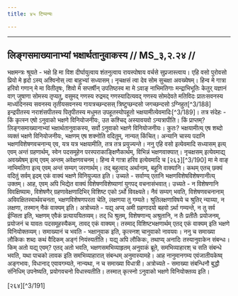 ```yaml
---
title: ४५ टिप्पन्यः

---
```


[^3/186]: E2: api ca kevalam eta evopadiṣṭāḥ, E4: api ca na kevalam eta evopadiṣṭāḥ

[^3/187]: E2: 4,169; E4: 4,91; E6: 1,180

____________________________________________


## लिङ्गसमाख्यानाभ्यां भक्षार्थतानुवाकस्य // MS_३,२.२४ //

भक्षमन्त्रः श्रूयते - भक्षे हि मा विश दीर्घायुत्वाय शंतनुत्वाय रायस्पोषाय वर्चसे सुप्रजास्त्वाय। एहि वसो पुरोवसो प्रियो मे हृदो ऽस्य् अश्विनोस् त्वा बाहुभ्यां सध्यासम्। नृचक्षसं त्वा देव सोम सुचक्षा अवख्येषम्। हिन्व मे गात्रा हरिवो गणान् मे मा वितीतृषः, शिवो मे सप्तर्षीन् उपतिष्ठस्व मा मे ऽवाङ् नाभिमतिगाः मन्द्राभिभूतिः केतुर् यज्ञानं वाग् जुषाणा सोमस्य तृप्यतु, वसुमद् गणस्य रुद्रमद् गणस्यादित्यवद् गणस्य सोमदेवते मतिविदः प्रातःसवनस्य माध्यंदिनस्य सवनस्य तृतीयसवनस्य गायत्रच्छन्दसस् त्रिष्टुप्छन्दसो जगच्छन्दसो ऽग्निहुत[^3/188] इन्द्रपीतस्य नराशंसपीतस्य पितृपीतस्य मधुमत उपहूतस्योपहूतो भक्षयामीत्येवमादिः[^3/189]। तत्र संदेहः - किं कृत्स्न एषो ऽनुवाको भक्षणे विनियोजनीयः, उत कश्चिद् अस्यावयवो ऽन्यत्रापीति।
किं प्राप्तम्? लिङ्गसमाख्यानाभ्यां भक्षार्थतानुवाकस्य, सर्वो ऽनुवाको भक्षणे विनियोजनीयः। कुतः? भक्षयामीत्य् एष शब्दो व्यक्तं भक्षणे विनियोजनीयः, भक्षणम् एष शक्नोति वदितुम्, नान्यत् किंचित्। अन्यानि चास्य पदानि भक्षणविशेषणवचनान्य् एव, यत्र यत्र भक्षयामीति, तत्र तत्र प्रयुज्यन्ते।
ननु एहि वसो इत्येवमादि सध्यासम् इत्य् एवम् अन्तं ग्रहणार्थम्, स्वेन पदसमूहेन परस्पराकाङ्क्षिणैकार्थम्, विभिन्नं भक्षणवाक्यात्। नृचक्षसम् इत्येवमाद्य् अवख्येषम् इत्य् एवम् अन्तम् अवेक्षणवचनम्। हिन्व मे गात्रा हरिव इत्येवमादि च [२६३][^3/190] मा मे वाङ् नाभिमतिगा इत्य् एवम् अन्तं सम्यग् जरणार्थम्। तद् बहुत्वाद् अर्थानाम्, बहूनि वाक्यानि। कथम् एतच् छक्यं वदितुं सर्वम् इदम् एकं वाक्यं भक्षणे विनियुज्यत इति।
उच्यते - सर्वाण्य् एतानि भक्षणविशेषविशेषणानीत्य् उक्तम्। आह, एवम् अपि भिद्येत वाक्यं विशेषणविशेष्याणां युगपद् वचनासंभवात्। उच्यते - न विशेषणानि विवक्षिष्यामः, विशेषणैर् ग्रहणावेक्षणादिभिर् विशिष्ट एको ऽर्थो विवक्ष्यते। नैवं सम्यग् भवति, विशेषणवचनानाम् अविवक्षितस्वार्थवचनता, भक्षणविशेषणपरता चेति, लक्षणया तु गम्यते। श्रुतिलक्षणाविषये च श्रुतिर् न्याय्या, न लक्षणा, तस्मान् नैकं वाक्यम् इति।
अत्रोच्यते - यद्य् अप्य् अमी ग्रहणादयो बहवो ऽर्था गम्यन्ते, न तु सर्व ईप्सिता इति, भक्षणम् एवैकं प्रत्याययितव्यम्। तद् धि श्रुतम्, विशेषणान्य् अश्रुतानि, न तैः प्रतीतैः प्रयोजनम्, प्रयोजनं च यावतः पदसमूहस्यैकम्, तावद् एकं वाक्यम्। तस्माद् विशिष्टभक्षणार्थम् एतद् एकं वाक्यम् इति भक्षणे विनियोक्तव्यम्। समाख्यानं च भवति - भक्षानुवाक इति, कृत्स्नश् चानुवाको नावयवः।
ननु च समाख्या लौकिकः शब्दः कथं वैदिकम् अङ्गं नियंस्यतीति। यद्य् अपि लौकिकः, तथाप्य् अनादिः तस्यानुवाकेन संबन्धः। किम् अतो यद्य् एवम्? एतद् अतो भवति, भक्षणसमभिव्याहृतम् अनुवाकं ब्रूते, समभिव्याहारश् च सति संबन्धे भवति, यथा पाचको लावक इति समभिव्याहारात् संबन्धम् अनुमास्यामहे। आह नानुमानगम्य एवंजातीयकेष्व् अङ्गभावः, विधानाद् एवावगम्यते, नान्यथा, न च समाख्या विधात्री। अत्रोच्यते - समाख्या संबन्धिनौ बुद्धौ संनिधिम् उपनेष्यति, प्रयोगवचनो विधास्यतीति। तस्मात् कृत्स्नो ऽनुवाको भक्षणे विनियोक्तव्य इति।

[२६४][^3/191]
